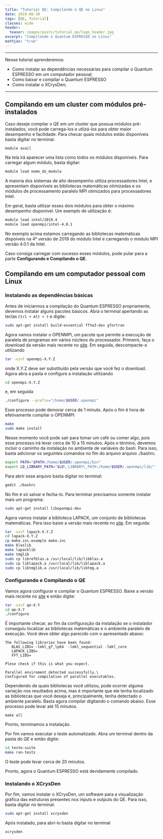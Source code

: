 ```yaml
---
title: "Tutorial QE: Compilando o QE no Linux"
date: 2019-08-30
tags: [QE, Tutorial]
classes: wide
header:
  teaser: images/posts/tutorial_qe/logo_header.jpg
excerpt: "Compilando o Quantum ESPRESSO no Linux"
mathjax: "true"
---
```


***

Nesse tutorial aprenderemos:
  - Como instalar as dependências necessárias para compilar o Quantum ESPRESSO em um computador pessoal;
  - Como baixar e compilar o Quantum ESPRESSO
  - Como instalar o XCrysDen;

***

## Compilando em um cluster com módulos pré-instalados

Caso deseje compilar o QE em um cluster que possua módulos pré-instalados, você pode carrega-los e utlizá-los para obter maior desempenho e facilidade. Para checar quais módulos estão disponíveis basta digitar no terminal:

```bash
module avail
```

Na tela irá aparecer uma lista como todos os módulos disponíveis. Para carregar algum módulo, basta digitar:

```bash
module load nome_do_modulo
```
A maioria dos sistemas de alto desempenho utiliza processadores Intel, e apresentam disponíveis as bibliotecas matemáticas otimizadas e os módulos de processamento paralelo MPI otimizados para processadores Intel.

Em geral, basta utilizar esses dois módulos para obter o máximo desempenho disponível. Um exemplo de utilização é:

```bash
module load intel/2019.4
module load openmpi/intel-4.0.1
```

No exemplo acima estamos carregando as bibliotecas matemáticas dispoíveis na 4° versão de 2019 do módulo Intel e carregando o módulo MPI versão 4.0.1 da Intel.  

Caso consiga carregar com sucesso esses módulos, pode pular para a parte **Configurando e Compilando o QE**.

## Compilando em um computador pessoal com Linux

### Instalando as dependências básicas

Antes de iniciarmos a compilação do Quantum ESPRESSO propriamente, devemos instalar alguns pacotes básicos. Abra o terminal apertando as teclas <code>Ctrl + Alt + t</code> e digite:

```bash
sudo apt-get install build-essential fftw3-dev gfortran
```

Agora vamos instalar o OPENMPI, um pacote que permite a execução de paralela de programas em vários núcleos do processador. Primeiro, faça o download da versão mais recente no [site](https://www.open-mpi.org/). Em seguida, descompacte-o utilizando

```bash
tar -xzvf openmpi-X.Y.Z
```
onde X.Y.Z deve ser substituído pela versão que você fez o download. Agora abra a pasta e configure a instalação utilizando

```bash
cd openmpi-X.Y.Z
```
e, em seguida
```bash
./configure --prefix="/home/$USER/.openmpi"
```

Esse processo pode demorar cerca de 1 minuto. Após o fim é hora de efetivamente compilar o OPENMPI:
```bash
make
sudo make install
```

Nesse momento você pode sair para tomar um café ou comer algo, pois esse processo irá levar cerca de 10 a 15 minutos. Após o término, devemos incluir o caminho da instalação no ambiente de variáveis do bash. Para isso, basta adicionar os seguintes comandos no fim do arquivo arquivo ./bashrc.

```bash
export PATH="$PATH:/home/$USER/.openmpi/bin"
export LD_LIBRARY_PATH="$LD\_LIBRARY\_PATH:/home/$USER/.openmpi/lib/"
```

Para abrir esse arquivo basta digitar no terminal:

```bash
gedit ./bashrc
```
No fim é só salvar e fecha-lo. Para terminar precisamos somente instalar mais um programa:

```bash
sudo apt-get install libopenmpi-dev
```

Agora vamos instalar a biblioteca LAPACK, um conjunto de bibliotecas matemáticas. Para isso baixe a versão mais recente no [site](http://www.netlib.org/lapack/). Em seguida:
```bash
tar -xzvf lapack-X.Y.Z
cd lapack-X.Y.Z
cp make.inc.example make.inc
make blaslib
make lapacklib
make tmglib
sudo cp librefblas.a /usr/local/lib/libblas.a
sudo cp liblapack.a /usr/local/lib/liblapack.a
sudo cp libtmglib.a /usr/local/lib/libtmg.a
```

### Configurando e Compilando o QE

Vamos agora configurar e compilar o Quantum ESPRESSO. Baixe a versão mais recente no [site](http://www.quantum-espresso.org/) e então digite:

```bash
tar -xzvf qe-X.Y
cd qe-X.Y
./configure
```

É importante checar, ao fim da configuração da instalação se o instalador conseguiu localizar as bibliotecas matemáticas e o ambiente paralelo de execução. Você deve obter algo parecido com o apresentado abaixo:

```
The following libraries have been found:
   BLAS_LIBS= -lmkl_gf_lp64  -lmkl_sequential -lmkl_core
   LAPACK_LIBS=
   FFT_LIBS=

Plese check if this is what you expect.

Parallel enviroment detected successfully.\
Configured for compilation of parallel executables.
```
Dependendo de quais bibliotecas você utilizou, pode ocorrer alguma variação nos resultados acima, mas é importante que ele tenha localizado as bibliotecas que você deseja e, principalmente, tenha detectado o ambiente paralelo. Basta agora compilar digitando o comando abaixo. Esse processo pode levar até 15 minutos.

```
make all
```

Pronto, terminamos a instalação.

Por fim vamos executar o teste automatizado. Abra um terminal dentro da pasta do QE e então digite:

```bash
cd teste-suite
make run-tests
```

O teste pode levar cerca de 20 minutos.

Pronto, agora o Quantum ESPRESSO está devidamente compilado.

### Instalando o XCrysDen

Por fim, vamos instalar o XCrysDen, um software para a visualização gráfica das estruturas presentes nos inputs e outputs do QE. Para isso, basta digitar no terminal:

```bash
sudo apt-get install xcrysden
```
Após instalado, para abri-lo basta digitar no terminal

```bash
xcrysden
```
